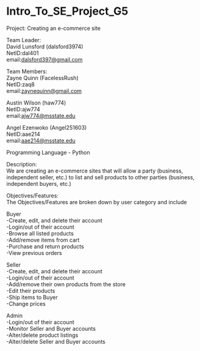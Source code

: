 # Intro_To_SE_Project_G5

Project: Creating an e-commerce site

Team Leader:<br />
David Lunsford  (dalsford3974)<br />
NetID:dal401 <br />
email:dalsford397@gmail.com<br />


Team Members:<br />
Zayne Quinn (FacelessRush)<br />
NetID:zaq8<br />
email:zaynequinn@gmail.com<br />

Austin Wilson (haw774)<br />
NetID:ajw774<br />
email:ajw774@msstate.edu<br />

Angel Ezenwoko (Angel251603)<br />
NetID:aae214<br />
email:aae214@msstate.edu<br />

Programming Language - Python<br />

Description:<br />
We are creating an e-commerce sites that will allow a party (business, independent seller, etc.) to list and sell products to other parties (business, independent buyers, etc.)<br />

Objectives/Features:<br />
The Objectives/Features are broken down by user category and include<br />

Buyer<br />
-Create, edit, and delete their account<br />
-Login/out of their account<br />
-Browse all listed products<br />
-Add/remove items from cart<br />
-Purchase and return products<br />
-View previous orders<br />

Seller<br />
-Create, edit, and delete their account<br />
-Login/out of their account<br />
-Add/remove their own products from the store<br />
-Edit their products<br />
-Ship items to Buyer<br />
-Change prices<br />

Admin<br />
-Login/out of their account<br />
-Monitor Seller and Buyer accounts<br />
-Alter/delete product listings<br />
-Alter/delete Seller and Buyer accounts<br />
